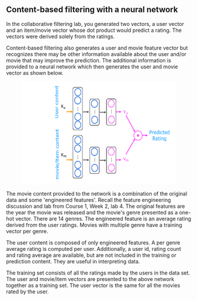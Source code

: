 <a name="2.1"></a>
## Content-based filtering with a neural network

In the collaborative filtering lab, you generated two vectors, a user vector and an item/movie vector whose dot product would predict a rating. The vectors were derived solely from the ratings.   

Content-based filtering also generates a user and movie feature vector but recognizes there may be other information available about the user and/or movie that may improve the prediction. The additional information is provided to a neural network which then generates the user and movie vector as shown below.
<figure>
    <center> <img src="./images/RecSysNN.png"   style="width:500px;height:280px;" ></center>
</figure>
The movie content provided to the network is a combination of the original data and some 'engineered features'. Recall the feature engineering discussion and lab from Course 1, Week 2, lab 4. The original features are the year the movie was released and the movie's genre presented as a one-hot vector. There are 14 genres. The engineered feature is an average rating derived from the user ratings. Movies with multiple genre have a training vector per genre. 

The user content is composed of only engineered features. A per genre average rating is computed per user. Additionally, a user id, rating count and rating average are available, but are not included in the training or prediction content. They are useful in interpreting data.

The training set consists of all the ratings made by the users in the data set. The user and movie/item vectors are presented to the above network together as a training set. The user vector is the same for all the movies rated by the user. 

